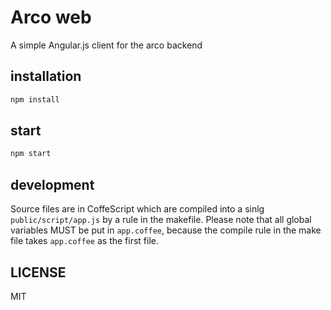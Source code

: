 # Arco web

A simple Angular.js client for the arco backend

## installation
```bash
npm install
```

## start
```bash
npm start
```

## development
Source files are in CoffeScript which are compiled into a sinlg `public/script/app.js` by a rule in the makefile. Please note that all global variables MUST be put in `app.coffee`, because the compile rule in the make file takes `app.coffee` as the first file.

## LICENSE
MIT
